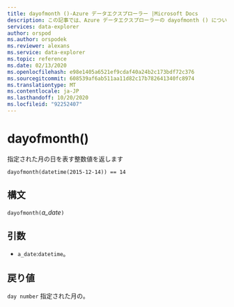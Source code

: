 ```yaml
---
title: dayofmonth ()-Azure データエクスプローラー |Microsoft Docs
description: この記事では、Azure データエクスプローラーの dayofmonth () について説明します。
services: data-explorer
author: orspod
ms.author: orspodek
ms.reviewer: alexans
ms.service: data-explorer
ms.topic: reference
ms.date: 02/13/2020
ms.openlocfilehash: e98e1405a6521ef9cdaf40a24b2c173bdf72c376
ms.sourcegitcommit: 608539af6ab511aa11d82c17b782641340fc8974
ms.translationtype: MT
ms.contentlocale: ja-JP
ms.lasthandoff: 10/20/2020
ms.locfileid: "92252407"
---
```

# <a name="dayofmonth"></a>dayofmonth()

指定された月の日を表す整数値を返します

```kusto
dayofmonth(datetime(2015-12-14)) == 14
```

## <a name="syntax"></a>構文

`dayofmonth(`*a_date*`)`

## <a name="arguments"></a>引数

* `a_date`:`datetime`。

## <a name="returns"></a>戻り値

`day number` 指定された月の。
